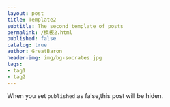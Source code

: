 ```yaml
---
layout: post
title: Template2
subtitle: The second template of posts
permalink: /模板2.html
published: false
catalog: true
author: GreatBaron
header-img: img/bg-socrates.jpg
tags:
- tag1
- tag2
---
```


When you set `published` as false,this post will be hiden.
